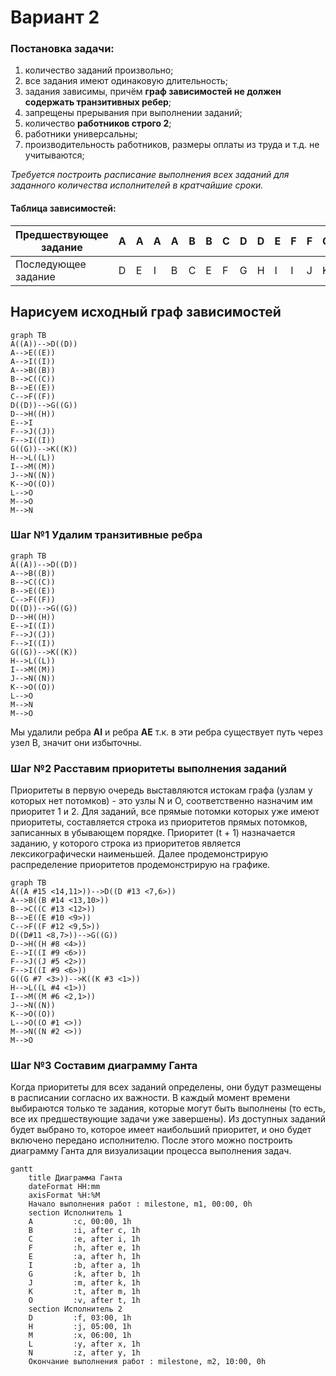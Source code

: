 # Вариант 2

### Постановка задачи:
1. количество заданий произвольно;
2. все задания имеют одинаковую длительность;
3. задания зависимы, причём **граф зависимостей не должен содержать транзитивных ребер**;
4. запрещены прерывания при выполнении заданий;
5. количество **работников строго 2**;
6. работники универсальны;
7. производительность работников, размеры оплаты из труда и т.д. не учитываются;

*Требуется построить расписание выполнения всех заданий для заданного 
количества исполнителей в кратчайшие сроки.*

#### Таблица зависимостей:

| Предшествующее задание | A | A | A | A | B | B | C | D | D | E | F | F | G | H | I | J | K | L | M | M |
|------------------------|---|---|---|---|---|---|---|---|---|---|---|---|---|---|---|---|---|---|---|---|
| Последующее задание    | D | E | I | B | C | E | F | G | H | I | I | J | K | L | M | N | O | O | O | N |

## Нарисуем исходный граф зависимостей

```mermaid
graph TB
A((A))-->D((D))
A-->E((E))
A-->I((I))
A-->B((B))
B-->C((C))
B-->E((E))
C-->F((F))
D((D))-->G((G))
D-->H((H))
E-->I
F-->J((J))
F-->I((I))
G((G))-->K((K))
H-->L((L))
I-->M((M))
J-->N((N))
K-->O((O))
L-->O
M-->O
M-->N
```

### Шаг №1 Удалим транзитивные ребра
```mermaid
graph TB
A((A))-->D((D))
A-->B((B))
B-->C((C))
B-->E((E))
C-->F((F))
D((D))-->G((G))
D-->H((H))
E-->I((I))
F-->J((J))
F-->I((I))
G((G))-->K((K))
H-->L((L))
I-->M((M))
J-->N((N))
K-->O((O))
L-->O
M-->N
M-->O
```
Мы удалили ребра **AI** и ребра **AE** т.к. в эти ребра существует путь через узел B, значит они избыточны.

### Шаг №2 Расставим приоритеты выполнения заданий
Приоритеты в первую очередь выставляются истокам графа (узлам у которых нет потомков) - это узлы N и O, соответственно назначим им приоритет 1 и 2.
Для заданий, все прямые потомки которых уже имеют приоритеты, составляется строка из приоритетов прямых потомков, записанных в убывающем порядке. Приоритет (t + 1) назначается заданию, у которого строка из приоритетов является лексикографически наименьшей.
Далее продемонстрирую распределение приоритетов продемонстрирую на графике.

```mermaid
graph TB
A((A #15 <14,11>))-->D((D #13 <7,6>))
A-->B((B #14 <13,10>))
B-->C((C #13 <12>))
B-->E((E #10 <9>))
C-->F((F #12 <9,5>))
D((D#11 <8,7>))-->G((G))
D-->H((H #8 <4>))
E-->I((I #9 <6>))
F-->J((J #5 <2>))
F-->I((I #9 <6>))
G((G #7 <3>))-->K((K #3 <1>))
H-->L((L #4 <1>))
I-->M((M #6 <2,1>))
J-->N((N))
K-->O((O))
L-->O((O #1 <>))
M-->N((N #2 <>))
M-->O
```

### Шаг №3 Составим диаграмму Ганта
Когда приоритеты для всех заданий определены, они будут размещены в расписании согласно их важности. В каждый момент времени выбираются только те задания, которые могут быть выполнены (то есть, все их предшествующие задачи уже завершены). Из доступных заданий будет выбрано то, которое имеет наибольший приоритет, и оно будет включено передано исполнителю. После этого можно построить диаграмму Ганта для визуализации процесса выполнения задач.

```mermaid
gantt
    title Диаграмма Ганта
    dateFormat HH:mm    
    axisFormat %H:%M
    Начало выполнения работ : milestone, m1, 00:00, 0h
    section Исполнитель 1
    A         :c, 00:00, 1h
    B         :i, after c, 1h    
    C         :e, after i, 1h    
    F         :h, after e, 1h
    E         :a, after h, 1h
    I         :b, after a, 1h
    G         :k, after b, 1h
    J         :m, after k, 1h
    K         :t, after m, 1h
    O         :v, after t, 1h
    section Исполнитель 2
    D         :f, 03:00, 1h
    H         :j, 05:00, 1h
    M         :x, 06:00, 1h
    L         :y, after x, 1h
    N         :z, after y, 1h
    Окончание выполнения работ : milestone, m2, 10:00, 0h
```
